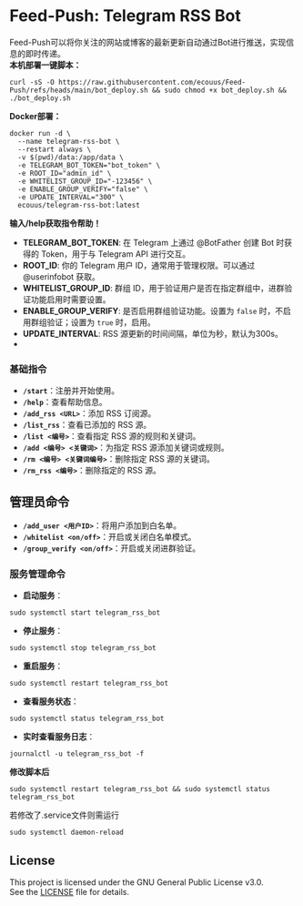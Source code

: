 # Feed-Push: Telegram RSS Bot
Feed-Push可以将你关注的网站或博客的最新更新自动通过Bot进行推送，实现信息的即时传递。  
**本机部署一键脚本：**
```
curl -sS -O https://raw.githubusercontent.com/ecouus/Feed-Push/refs/heads/main/bot_deploy.sh && sudo chmod +x bot_deploy.sh && ./bot_deploy.sh
```
  
**Docker部署：**
```
docker run -d \
  --name telegram-rss-bot \
  --restart always \
  -v $(pwd)/data:/app/data \
  -e TELEGRAM_BOT_TOKEN="bot_token" \
  -e ROOT_ID="admin_id" \
  -e WHITELIST_GROUP_ID="-123456" \
  -e ENABLE_GROUP_VERIFY="false" \
  -e UPDATE_INTERVAL="300" \
  ecouus/telegram-rss-bot:latest
```
**输入/help获取指令帮助！**  
- **TELEGRAM_BOT_TOKEN**: 在 Telegram 上通过 @BotFather 创建 Bot 时获得的 Token，用于与 Telegram API 进行交互。
- **ROOT_ID**: 你的 Telegram 用户 ID，通常用于管理权限。可以通过 @userinfobot 获取。
- **WHITELIST_GROUP_ID**: 群组 ID，用于验证用户是否在指定群组中，进群验证功能启用时需要设置。
- **ENABLE_GROUP_VERIFY**: 是否启用群组验证功能。设置为 `false` 时，不启用群组验证；设置为 `true` 时，启用。
- **UPDATE_INTERVAL**: RSS 源更新的时间间隔，单位为秒，默认为300s。
- 
### 基础指令
- **`/start`**：注册并开始使用。
- **`/help`**：查看帮助信息。
- **`/add_rss <URL>`**：添加 RSS 订阅源。
- **`/list_rss`**：查看已添加的 RSS 源。
- **`/list <编号>`**：查看指定 RSS 源的规则和关键词。
- **`/add <编号> <关键词>`**：为指定 RSS 源添加关键词或规则。
- **`/rm <编号> <关键词编号>`**：删除指定 RSS 源的关键词。
- **`/rm_rss <编号>`**：删除指定的 RSS 源。


## 管理员命令
- **`/add_user <用户ID>`**：将用户添加到白名单。
- **`/whitelist <on/off>`**：开启或关闭白名单模式。
- **`/group_verify <on/off>`**：开启或关闭进群验证。  

### **服务管理命令**
- **启动服务**：
```
sudo systemctl start telegram_rss_bot
```
- **停止服务**：
```
sudo systemctl stop telegram_rss_bot
```
- **重启服务**：
```
sudo systemctl restart telegram_rss_bot
```
- **查看服务状态**：
```
sudo systemctl status telegram_rss_bot
```
- **实时查看服务日志**：
```
journalctl -u telegram_rss_bot -f
```
**修改脚本后**
```
sudo systemctl restart telegram_rss_bot && sudo systemctl status telegram_rss_bot
```
若修改了.service文件则需运行
```
sudo systemctl daemon-reload
```
## License
This project is licensed under the GNU General Public License v3.0.  
See the [LICENSE](LICENSE) file for details.
